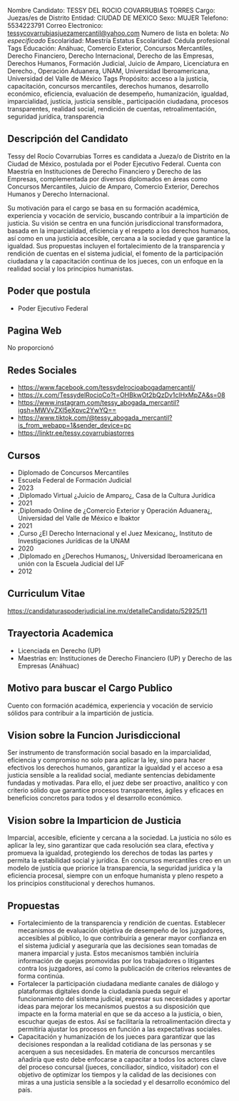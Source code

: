 Nombre Candidato: TESSY DEL ROCIO COVARRUBIAS TORRES
Cargo: Juezas/es de Distrito
Entidad: CIUDAD DE MEXICO
Sexo: MUJER
Telefono: 5534223791
Correo Electronico: tessycovarrubiasjuezamercantil@yahoo.com
Numero de lista en boleta: *No especificado*
Escolaridad: Maestría
Estatus Escolaridad: Cédula profesional
Tags Educación: Anáhuac, Comercio Exterior, Concursos Mercantiles, Derecho Financiero, Derecho Internacional, Derecho de las Empresas, Derechos Humanos, Formación Judicial, Juicio de Amparo, Licenciatura en Derecho., Operación Aduanera, UNAM, Universidad Iberoamericana, Universidad del Valle de México
Tags Propósito: acceso a la justicia, capacitación, concursos mercantiles, derechos humanos, desarrollo económico, eficiencia, evaluación de desempeño, humanización, igualdad, imparcialidad, justicia, justicia sensible., participación ciudadana, procesos transparentes, realidad social, rendición de cuentas, retroalimentación, seguridad jurídica, transparencia


## Descripción del Candidato 

Tessy del Rocío Covarrubias Torres es candidata a Jueza/o de Distrito en la Ciudad de México, postulada por el Poder Ejecutivo Federal. Cuenta con Maestría en Instituciones de Derecho Financiero y Derecho de las Empresas, complementada por diversos diplomados en áreas como Concursos Mercantiles, Juicio de Amparo, Comercio Exterior, Derechos Humanos y Derecho Internacional.

Su motivación para el cargo se basa en su formación académica, experiencia y vocación de servicio, buscando contribuir a la impartición de justicia. Su visión se centra en una función jurisdiccional transformadora, basada en la imparcialidad, eficiencia y el respeto a los derechos humanos, así como en una justicia accesible, cercana a la sociedad y que garantice la igualdad. Sus propuestas incluyen el fortalecimiento de la transparencia y rendición de cuentas en el sistema judicial, el fomento de la participación ciudadana y la capacitación continua de los jueces, con un enfoque en la realidad social y los principios humanistas.


## Poder que postula

- Poder Ejecutivo Federal


## Pagina Web

No proporcionó


## Redes Sociales

- https://www.facebook.com/tessydelrocioabogadamercantil/
- https://x.com/TessydelRocioCo?t=OHBkwOt2bQzDv1clHxMpZA&s=08
- https://www.instagram.com/tessy_abogada_mercantil?igsh=MWVvZXI5eXpvc2YwYQ==
- https://www.tiktok.com/@tessy_abogada_mercantil?is_from_webapp=1&sender_device=pc
- https://linktr.ee/tessy.covarrubiastorres


## Cursos

- Diplomado de Concursos Mercantiles
- Escuela Federal de Formación Judicial
- 2023
- ,Diplomado Virtual ¿Juicio de Amparo¿, Casa de la Cultura Jurídica
- 2021
- ,Diplomado Online de ¿Comercio Exterior y Operación Aduanera¿, Universidad del Valle de México e Ibaktor
- 2021
- ,Curso ¿El Derecho Internacional y el Juez Mexicano¿, Instituto de Investigaciones Jurídicas de la UNAM
- 2020
- ,Diplomado en ¿Derechos Humanos¿, Universidad Iberoamericana en unión con la Escuela Judicial del IJF
- 2012


## Curriculum Vitae

https://candidaturaspoderjudicial.ine.mx/detalleCandidato/52925/11


## Trayectoria Academica

- Licenciada en Derecho (UP)
- Maestrías en: Instituciones de Derecho Financiero (UP) y Derecho de las Empresas (Anáhuac)


## Motivo para buscar el Cargo Publico

Cuento con formación académica, experiencia y vocación de servicio sólidos para contribuir a la impartición de justicia.


## Vision sobre la Funcion Jurisdiccional

Ser instrumento de transformación social basado en la imparcialidad, eficiencia y compromiso no solo para aplicar la ley, sino para hacer efectivos los derechos humanos, garantizar la igualdad y el acceso a esa justicia sensible a la realidad social, mediante sentencias debidamente fundadas y motivadas. Para ello, el juez debe ser proactivo, analítico y con criterio sólido que garantice procesos transparentes, ágiles y eficaces en beneficios concretos para todos y el desarrollo económico.


## Vision sobre la Imparticion de Justicia

Imparcial, accesible, eficiente y cercana a la sociedad. La justicia no sólo es aplicar la ley, sino garantizar que cada resolución sea clara, efectiva y promueva la igualdad, protegiendo los derechos de todas las partes y permita la estabilidad social y jurídica. En concursos mercantiles creo en un modelo de justicia que priorice la transparencia, la seguridad jurídica y la eficiencia procesal, siempre con un enfoque humanista y pleno respeto a los principios constitucional y derechos humanos.


## Propuestas

- Fortalecimiento de la transparencia y rendición de cuentas. Establecer mecanismos de evaluación objetiva de desempeño de los juzgadores, accesibles al público, lo que contribuiría a generar mayor confianza en el sistema judicial y aseguraría que las decisiones sean tomadas de manera imparcial y justa. Estos mecanismos también incluiría información de quejas promovidas por los trabajadores o litigantes contra los juzgadores, así como la publicación de criterios relevantes de forma continúa.
- Fortalecer la participación ciudadana mediante canales de diálogo y plataformas digitales donde la ciudadanía pueda seguir el funcionamiento del sistema judicial, expresar sus necesidades y aportar ideas para mejorar los mecanismos puestos a su disposición que impacte en la forma material en que se da acceso a la justicia, o bien, escuchar quejas de estos. Así se facilitaría la retroalimentación directa y permitiría ajustar los procesos en función a las expectativas sociales.
- Capacitación y humanización de los jueces para garantizar que las decisiones respondan a la realidad cotidiana de las personas y se acerquen a sus necesidades. En materia de concursos mercantiles añadiría que esto debe enfocarse a capacitar a todos los actores clave del proceso concursal (jueces, conciliador, síndico, visitador) con el objetivo de optimizar los tiempos y la calidad de las decisiones con miras a una justicia sensible a la sociedad y el desarrollo económico del país.

